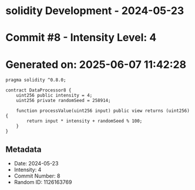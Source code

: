 ﻿# solidity Development - 2024-05-23
# Commit #8 - Intensity Level: 4
# Generated on: 2025-06-07 11:42:28
```solidity
pragma solidity ^0.8.0;

contract DataProcessor8 {
    uint256 public intensity = 4;
    uint256 private randomSeed = 258914;

    function processValue(uint256 input) public view returns (uint256) {
        return input * intensity + randomSeed % 100;
    }
}
```
## Metadata
- Date: 2024-05-23
- Intensity: 4
- Commit Number: 8
- Random ID: 1126163769
